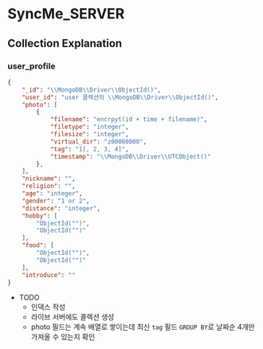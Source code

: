 # SyncMe_SERVER

## Collection Explanation

### user_profile 

```json
{
    "_id": "\\MongoDB\\Driver\\ObjectId()",
    "user_id": "user 콜렉션의 \\MongoDB\\Driver\\ObjectId()",
    "photo": [
        {
            "filename": "encrpyt(id + time + filename)",
            "filetype": "integer",
            "filesize": "integer",
            "virtual_dir": "z00000000",
            "tag": "1[, 2, 3, 4]",
            "timestamp": "\\MongoDB\\Driver\\UTCObject()"
        },
    ],
    "nickname": "",
    "religion": "",
    "age": "integer",
    "gender": "1 or 2",
    "distance": "integer",
    "hobby": [
        "ObjectId("")",
        "ObjectId("")"
    ],
    "food": [
        "ObjectId("")",
        "ObjectId("")"
    ],
    "introduce": ""
}
```

- TODO
    - 인덱스 작성
    - 라이브 서버에도 콜렉션 생성
    - photo 필드는 계속 배열로 쌓이는데 최신 `tag` 필드 `GROUP BY`로 날짜순 4개만 가져올 수 있는지 확인